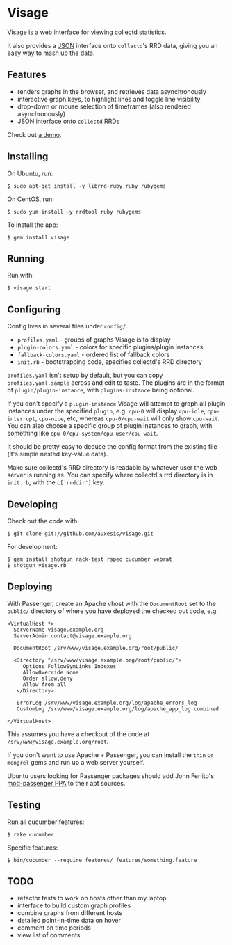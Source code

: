 Visage
======

Visage is a web interface for viewing [collectd](http://collectd.org) statistics.

It also provides a [JSON](http://json.org) interface onto `collectd`'s RRD data,
giving you an easy way to mash up the data.

Features
--------

 * renders graphs in the browser, and retrieves data asynchronously
 * interactive graph keys, to highlight lines and toggle line visibility
 * drop-down or mouse selection of timeframes (also rendered asynchronously)
 * JSON interface onto `collectd` RRDs

Check out [a demo](http://visage.unstated.net/nadia/cpu+load).

Installing
----------

On Ubuntu, run:

    $ sudo apt-get install -y librrd-ruby ruby rubygems

On CentOS, run:

    $ sudo yum install -y rrdtool ruby rubygems

To install the app:

    $ gem install visage


Running
-------

Run with:

    $ visage start


Configuring
-----------

Config lives in several files under `config/`.

 * `profiles.yaml` - groups of graphs Visage is to display
 * `plugin-colors.yaml` - colors for specific plugins/plugin instances
 * `fallback-colors.yaml` - ordered list of fallback colors
 * `init.rb` - bootstrapping code, specifies collectd's RRD directory

`profiles.yaml` isn't setup by default, but you can copy `profiles.yaml.sample`
across and edit to taste. The plugins are in the format of
`plugin/plugin-instance`, with `plugins-instance` being optional.

If you don't specify a `plugin-instance` Visage will attempt to graph all plugin
instances under the specified `plugin`, e.g. `cpu-0` will display `cpu-idle`,
`cpu-interrupt`, `cpu-nice`, etc, whereas `cpu-0/cpu-wait` will only show
`cpu-wait`. You can also choose a specific group of plugin instances to graph,
with something like `cpu-0/cpu-system/cpu-user/cpu-wait`.

It should be pretty easy to deduce the config format from the existing file
(it's simple nested key-value data).

Make sure collectd's RRD directory is readable by whatever user the web server
is running as. You can specify where collectd's rrd directory is in `init.rb`,
with the `c['rrddir']` key.

Developing
----------

Check out the code with:

    $ git clone git://github.com/auxesis/visage.git

For development:

    $ gem install shotgun rack-test rspec cucumber webrat
    $ shotgun visage.rb

Deploying
---------

With Passenger, create an Apache vhost with the `DocumentRoot` set to the
`public/` directory of where you have deployed the checked out code, e.g.

    <VirtualHost *>
      ServerName visage.example.org
      ServerAdmin contact@visage.example.org

      DocumentRoot /srv/www/visage.example.org/root/public/

      <Directory "/srv/www/visage.example.org/root/public/">
         Options FollowSymLinks Indexes
         AllowOverride None
         Order allow,deny
         Allow from all
       </Directory>

       ErrorLog /srv/www/visage.example.org/log/apache_errors_log
       CustomLog /srv/www/visage.example.org/log/apache_app_log combined

    </VirtualHost>

This assumes you have a checkout of the code at `/srv/www/visage.example.org/root`.

If you don't want to use Apache + Passenger, you can install the `thin` or
`mongrel` gems and run up a web server yourself.

Ubuntu users looking for Passenger packages should add John Ferlito's
[mod-passenger PPA](https://launchpad.net/~johnf-inodes/+archive/mod-passenger)
to their apt sources.

Testing
-------

Run all cucumber features:

    $ rake cucumber

Specific features:

    $ bin/cucumber --require features/ features/something.feature

TODO
----

 * refactor tests to work on hosts other than my laptop
 * interface to build custom graph profiles
 * combine graphs from different hosts
 * detailed point-in-time data on hover
 * comment on time periods
 * view list of comments
